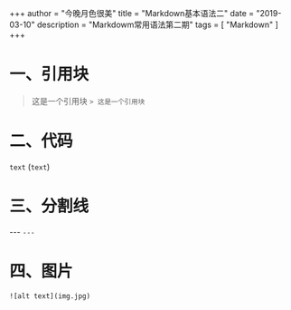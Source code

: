 +++
author = "今晚月色很美"
title = "Markdown基本语法二"
date = "2019-03-10"
description = "Markdowm常用语法第二期"
tags = [
    "Markdown"
]
+++
# 一、引用块
> 这是一个引用块 `> 这是一个引用块`
# 二、代码
`text` (`text`)
# 三、分割线
--- `---`
# 四、图片
`![alt text](img.jpg)`
